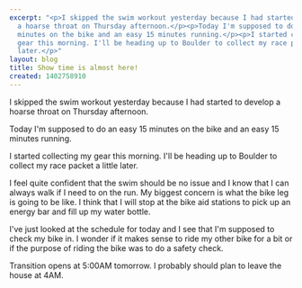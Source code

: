 ```yaml
---
excerpt: "<p>I skipped the swim workout yesterday because I had started to develop
  a hoarse throat on Thursday afternoon.</p><p>Today I'm supposed to do an easy 15
  minutes on the bike and an easy 15 minutes running.</p><p>I started collecting my
  gear this morning. I'll be heading up to Boulder to collect my race packet a little
  later.</p>"
layout: blog
title: Show time is almost here!
created: 1402758910
---
```

<p>I skipped the swim workout yesterday because I had started to develop a hoarse throat on Thursday afternoon.</p><p>Today I'm supposed to do an easy 15 minutes on the bike and an easy 15 minutes running.</p><p>I started collecting my gear this morning. I'll be heading up to Boulder to collect my race packet a little later.</p><p>I feel quite confident that the swim should be no issue and I know that I can always walk if I need to on the run. My biggest concern is what the bike leg is going to be like. I think that I will stop at the bike aid stations to pick up an energy bar and fill up my water bottle.</p><p>I've just looked at the schedule for today and I see that I'm supposed to check my bike in. I wonder if it makes sense to ride my other bike for a bit or if the purpose of riding the bike was to do a safety check.</p><p>Transition opens at 5:00AM tomorrow. I probably should plan to leave the house at 4AM.</p>
